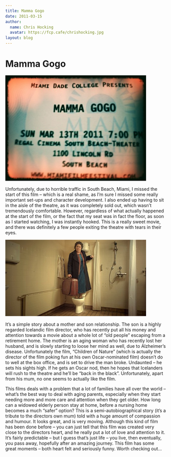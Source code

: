 ```yaml
---
title: Mamma Gogo
date: 2011-03-15
author:
  name: Chris Hocking
  avatar: https://fcp.cafe/chrishocking.jpg
layout: blog
---
```

# Mamma Gogo

![](/static/blog/2011-03-mammagogo_ticket-441x329.jpg "mammagogo_ticket")

Unfortunately, due to horrible traffic in South Beach, Miami, I missed the start of this film – which is a real shame, as I’m sure I missed some really important set-ups and character development. I also ended up having to sit in the aisle of the theatre, as it was completely sold out, which wasn’t tremendously comfortable. However, regardless of what actually happened at the start of the film, or the fact that my seat was in fact the floor, as soon as I started watching, I was instantly hooked. This is a really sweet movie, and there was definitely a few people exiting the theatre with tears in their eyes.

![](/static/blog/2011-03-mammagogo_frame-441x238.jpg "mammagogo_frame")

It’s a simple story about a mother and son relationship. The son is a highly regarded Icelandic film director, who has recently put all his money and attention towards a movie about a whole lot of “old people” escaping from a retirement home. The mother is an aging woman who has recently lost her husband, and is slowly starting to loose her mind as well, due to Alzheimer’s disease. Unfortunately the film, “Children of Nature” (which is actually the director of the film poking fun at his own Oscar-nominated film) doesn’t do to well at the box office, and is set to drive the man broke. Undaunted – he sets his sights high. If he gets an Oscar nod, then he hopes that Icelanders will rush to the theatre and he’ll be “back in the black”. Unfortunately, apart from his mum, no one seems to actually like the film.

This films deals with a problem that a lot of families have all over the world – what’s the best way to deal with aging parents, especially when they start needing more and more care and attention when they get older. How long can a widowed elderly person stay at home, before a nursing home becomes a much “safer” option? This is a semi-autobiographical story (it’s a tribute to the directors own mum) told with a huge amount of compassion and humour. It looks great, and is very moving. Although this kind of film has been done before – you can just tell that this film was created very close to the directors heart, and he really put a lot of love and attention to it. It’s fairly predictable – but I guess that’s just life – you live, then eventually, you pass away, hopefully after an amazing journey. This film has some great moments – both heart felt and seriously funny. Worth checking out…